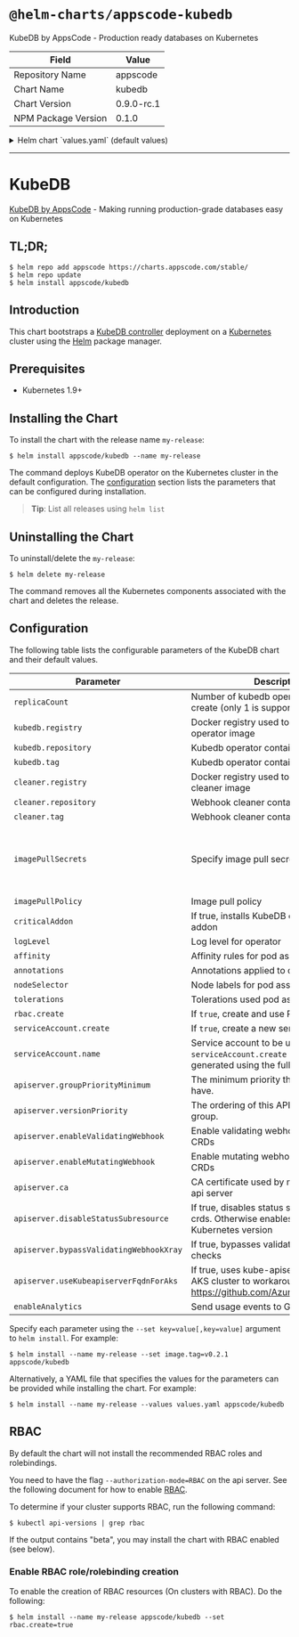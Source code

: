 # `@helm-charts/appscode-kubedb`

KubeDB by AppsCode - Production ready databases on Kubernetes

| Field               | Value      |
| ------------------- | ---------- |
| Repository Name     | appscode   |
| Chart Name          | kubedb     |
| Chart Version       | 0.9.0-rc.1 |
| NPM Package Version | 0.1.0      |

<details>

<summary>Helm chart `values.yaml` (default values)</summary>

```yaml
##
## KubeDB chart configuration
##
# Declare variables to be passed into your templates.
replicaCount: 1
# Docker registry containing Kubedb images
kubedb:
  registry: kubedb
  repository: operator
  tag: 0.9.0-rc.1
cleaner:
  registry: appscode
  repository: kubectl
  tag: v1.11
## Optionally specify an array of imagePullSecrets.
## Secrets must be manually created in the namespace.
## ref: https://kubernetes.io/docs/concepts/containers/images/#specifying-imagepullsecrets-on-a-pod
##
# imagePullSecrets:
#   - name: myRegistryKeySecretName
## Specify a imagePullPolicy
## ref: http://kubernetes.io/docs/user-guide/images/#pre-pulling-images
##
imagePullPolicy: IfNotPresent
## Installs KubeDB operator as critical addon
## https://kubernetes.io/docs/tasks/administer-cluster/guaranteed-scheduling-critical-addon-pods/
criticalAddon: false

## Log level for operator
logLevel: 3

## Annotations passed to operator pod(s).
##
annotations: {}

## Node labels for pod assignment
## Ref: https://kubernetes.io/docs/user-guide/node-selection/
##
nodeSelector:
  beta.kubernetes.io/os: linux
  beta.kubernetes.io/arch: amd64

## Tolerations for pod assignment
## Ref: https://kubernetes.io/docs/concepts/configuration/taint-and-toleration/
##
tolerations: {}

## Affinity for pod assignment
## Ref: https://kubernetes.io/docs/concepts/configuration/assign-pod-node/#affinity-and-anti-affinity
##
affinity: {}

rbac:
  # Specifies whether RBAC resources should be created
  create: true

serviceAccount:
  # Specifies whether a ServiceAccount should be created
  create: true
  # The name of the ServiceAccount to use.
  # If not set and create is true, a name is generated using the fullname template
  name:

apiserver:
  # groupPriorityMinimum is the minimum priority the group should have. Please see
  # https://github.com/kubernetes/kube-aggregator/blob/release-1.9/pkg/apis/apiregistration/v1beta1/types.go#L58-L64
  # for more information on proper values of this field.
  groupPriorityMinimum: 10000
  # versionPriority is the ordering of this API inside of the group. Please see
  # https://github.com/kubernetes/kube-aggregator/blob/release-1.9/pkg/apis/apiregistration/v1beta1/types.go#L66-L70
  # for more information on proper values of this field
  versionPriority: 15
  # enableMutatingWebhook is used to configure mutating webhook for KubeDB CRDs
  enableMutatingWebhook: true
  # enableValidatingWebhook is used to configure validating webhook for KubeDB CRDs
  enableValidatingWebhook: true
  # CA certificate used by main Kubernetes api server
  ca: not-ca-cert
  # If true, disables status sub resource for crds.
  # Otherwise, enables status sub resource for Kubernetes version >= 1.11 and disables for other versions.
  disableStatusSubresource: false
  # If true, bypasses validating webhook xray checks
  bypassValidatingWebhookXray: false
  # If true, uses kube-apiserver FQDN for AKS cluster to workaround https://github.com/Azure/AKS/issues/522 (default true)
  useKubeapiserverFqdnForAks: true

# Send usage events to Google Analytics
enableAnalytics: true
```

</details>

---

# KubeDB

[KubeDB by AppsCode](https://github.com/kubedb/cli) - Making running production-grade databases easy on Kubernetes

## TL;DR;

```console
$ helm repo add appscode https://charts.appscode.com/stable/
$ helm repo update
$ helm install appscode/kubedb
```

## Introduction

This chart bootstraps a [KubeDB controller](https://github.com/kubedb/cli) deployment on a [Kubernetes](http://kubernetes.io) cluster using the [Helm](https://helm.sh) package manager.

## Prerequisites

- Kubernetes 1.9+

## Installing the Chart

To install the chart with the release name `my-release`:

```console
$ helm install appscode/kubedb --name my-release
```

The command deploys KubeDB operator on the Kubernetes cluster in the default configuration. The [configuration](#configuration) section lists the parameters that can be configured during installation.

> **Tip**: List all releases using `helm list`

## Uninstalling the Chart

To uninstall/delete the `my-release`:

```console
$ helm delete my-release
```

The command removes all the Kubernetes components associated with the chart and deletes the release.

## Configuration

The following table lists the configurable parameters of the KubeDB chart and their default values.

| Parameter                               | Description                                                                                                                   | Default                                                  |
| --------------------------------------- | ----------------------------------------------------------------------------------------------------------------------------- | -------------------------------------------------------- |
| `replicaCount`                          | Number of kubedb operator replicas to create (only 1 is supported)                                                            | `1`                                                      |
| `kubedb.registry`                       | Docker registry used to pull Kubedb operator image                                                                            | `kubedb`                                                 |
| `kubedb.repository`                     | Kubedb operator container image                                                                                               | `operator`                                               |
| `kubedb.tag`                            | Kubedb operator container image tag                                                                                           | `0.9.0-rc.1`                                             |
| `cleaner.registry`                      | Docker registry used to pull Webhook cleaner image                                                                            | `appscode`                                               |
| `cleaner.repository`                    | Webhook cleaner container image                                                                                               | `kubectl`                                                |
| `cleaner.tag`                           | Webhook cleaner container image tag                                                                                           | `v1.11`                                                  |
| `imagePullSecrets`                      | Specify image pull secrets                                                                                                    | `nil` (does not add image pull secrets to deployed pods) |
| `imagePullPolicy`                       | Image pull policy                                                                                                             | `IfNotPresent`                                           |
| `criticalAddon`                         | If true, installs KubeDB operator as critical addon                                                                           | `false`                                                  |
| `logLevel`                              | Log level for operator                                                                                                        | `3`                                                      |
| `affinity`                              | Affinity rules for pod assignment                                                                                             | `{}`                                                     |
| `annotations`                           | Annotations applied to operator pod(s)                                                                                        | `{}`                                                     |
| `nodeSelector`                          | Node labels for pod assignment                                                                                                | `{}`                                                     |
| `tolerations`                           | Tolerations used pod assignment                                                                                               | `{}`                                                     |
| `rbac.create`                           | If `true`, create and use RBAC resources                                                                                      | `true`                                                   |
| `serviceAccount.create`                 | If `true`, create a new service account                                                                                       | `true`                                                   |
| `serviceAccount.name`                   | Service account to be used. If not set and `serviceAccount.create` is `true`, a name is generated using the fullname template | ``                                                       |
| `apiserver.groupPriorityMinimum`        | The minimum priority the group should have.                                                                                   | 10000                                                    |
| `apiserver.versionPriority`             | The ordering of this API inside of the group.                                                                                 | 15                                                       |
| `apiserver.enableValidatingWebhook`     | Enable validating webhooks for KubeDB CRDs                                                                                    | `true`                                                   |
| `apiserver.enableMutatingWebhook`       | Enable mutating webhooks for KubeDB CRDs                                                                                      | `true`                                                   |
| `apiserver.ca`                          | CA certificate used by main Kubernetes api server                                                                             | `not-ca-cert`                                            |
| `apiserver.disableStatusSubresource`    | If true, disables status sub resource for crds. Otherwise enables based on Kubernetes version                                 | `false`                                                  |
| `apiserver.bypassValidatingWebhookXray` | If true, bypasses validating webhook xray checks                                                                              | `false`                                                  |
| `apiserver.useKubeapiserverFqdnForAks`  | If true, uses kube-apiserver FQDN for AKS cluster to workaround https://github.com/Azure/AKS/issues/522                       | `true`                                                   |
| `enableAnalytics`                       | Send usage events to Google Analytics                                                                                         | `true`                                                   |

Specify each parameter using the `--set key=value[,key=value]` argument to `helm install`. For example:

```console
$ helm install --name my-release --set image.tag=v0.2.1 appscode/kubedb
```

Alternatively, a YAML file that specifies the values for the parameters can be provided while
installing the chart. For example:

```console
$ helm install --name my-release --values values.yaml appscode/kubedb
```

## RBAC

By default the chart will not install the recommended RBAC roles and rolebindings.

You need to have the flag `--authorization-mode=RBAC` on the api server. See the following document for how to enable [RBAC](https://kubernetes.io/docs/admin/authorization/rbac/).

To determine if your cluster supports RBAC, run the following command:

```console
$ kubectl api-versions | grep rbac
```

If the output contains "beta", you may install the chart with RBAC enabled (see below).

### Enable RBAC role/rolebinding creation

To enable the creation of RBAC resources (On clusters with RBAC). Do the following:

```console
$ helm install --name my-release appscode/kubedb --set rbac.create=true
```
